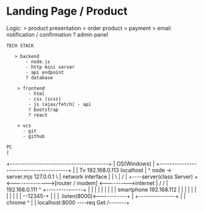 


# Landing Page / Product
   Logic:
       > product presentation
       > order product
       > payment
       > email notification / confirmation
       ? admin panel

    TECH STACK

       > backend
           - node.js
           - http mini server
           - api endpoint
           ? database

        > frontend
            - html
            - css (scss)
            - js (ajax/fetch) - api
            ? bootstrap
            ? react

        > vcs
          - git
          - github

    PC
    |
+----------------------------------------+
|  OS(Windows)                           |
+----------------------------------------+
                                         |
                                         |                      Tv 192.168.0.113
                             localhost   |                       ^
node -> server.mjs         127.0.0.1  \  | network interface     |
           |                           \ | /                     |
           +----server(class Server)     +<-------------->[router / modem] <--------->internet
                  |                 / /  | 192.168.0.111         ^
           +---------------+       |  |  |                       |
           |               |       |  |  |                   smartphone 192.168.112
           |               |       |  |  |
           |               |       |  |  |
           |               --12345-+  |  |
           | .listen(8000)<-----------+  |
           +---------------+             |
                                         |
    chrome                            ^
      |                               |
   localhost:8000 ----req Get /-------+                                        
